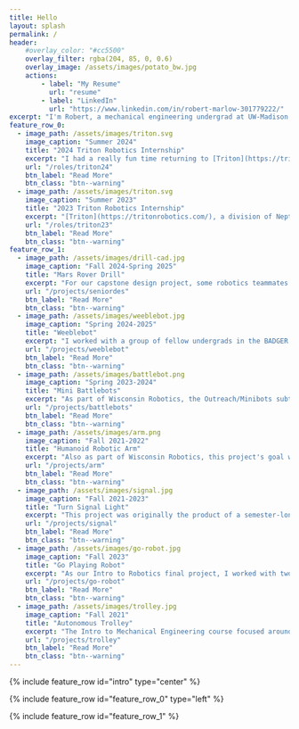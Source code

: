 ```yaml
---
title: Hello
layout: splash
permalink: /
header:
    #overlay_color: "#cc5500"
    overlay_filter: rgba(204, 85, 0, 0.6)
    overlay_image: /assets/images/potato_bw.jpg
    actions:
        - label: "My Resume"
          url: "resume"
        - label: "LinkedIn"
          url: "https://www.linkedin.com/in/robert-marlow-301779222/"
excerpt: "I'm Robert, a mechanical engineering undergrad at UW-Madison. I'm interested in all sorts of robotics, wearable devices, controls, and origami. These are some of my past experiences and projects."
feature_row_0:
  - image_path: /assets/images/triton.svg
    image_caption: "Summer 2024"
    title: "2024 Triton Robotics Internship"
    excerpt: "I had a really fun time returning to [Triton](https://tritonrobotics.com/) in the summer of 2024 as an intern. I rejoined the endoscopy team to do a bunch of device durability testing, improve and expand testing capabilities, support manufacturing and documentation efforts, and also wrote a tool for analyzing roslogs of robot telemetry."
    url: "/roles/triton24"
    btn_label: "Read More"
    btn_class: "btn--warning"
  - image_path: /assets/images/triton.svg
    image_caption: "Summer 2023"
    title: "2023 Triton Robotics Internship"
    excerpt: "[Triton](https://tritonrobotics.com/), a division of Neptune Medical, is working to make a robotically-controlled endoscope using Neptune's really cool [rigidizing technology](https://gipathfinder.com/technology/). I was lucky enough to work there over the summer of 2023, where I helped design and implement tests and equipment for use with flexible composite medical catheters."
    url: "/roles/triton23"
    btn_label: "Read More"
    btn_class: "btn--warning"
feature_row_1:
  - image_path: /assets/images/drill-cad.jpg
    image_caption: "Fall 2024-Spring 2025"
    title: "Mars Rover Drill"
    excerpt: "For our capstone design project, some robotics teammates and I have been designing the soil extraction and testing capabilities for a competitive mock-Mars rover."
    url: "/projects/seniordes"
    btn_label: "Read More"
    btn_class: "btn--warning"
  - image_path: /assets/images/weeblebot.jpg
    image_caption: "Spring 2024-2025"
    title: "Weeblebot"
    excerpt: "I worked with a group of fellow undergrads in the BADGER Lab on the ongoing weeblebot project, a two-wheeled robot that balances passively from its unique drivetrain geometry."
    url: "/projects/weeblebot"
    btn_label: "Read More"
    btn_class: "btn--warning"
  - image_path: /assets/images/battlebot.png
    image_caption: "Spring 2023-2024"
    title: "Mini Battlebots"
    excerpt: "As part of Wisconsin Robotics, the Outreach/Minibots subteam is working to make a set of child-safe nonlethal battlebots that engage in “sparring” by whacking each other with plastic squeaky hammers."
    url: "/projects/battlebots"
    btn_label: "Read More"
    btn_class: "btn--warning"
  - image_path: /assets/images/arm.png
    image_caption: "Fall 2021-2022"
    title: "Humanoid Robotic Arm"
    excerpt: "Also as part of Wisconsin Robotics, this project's goal was mostly to move around, interact with people or objects, and look cool."
    url: "/projects/arm"
    btn_label: "Read More"
    btn_class: "btn--warning"
  - image_path: /assets/images/signal.jpg
    image_caption: "Fall 2021-2023"
    title: "Turn Signal Light"
    excerpt: "This project was originally the product of a semester-long design prompt to make something interesting using a microcontroller. It consists of some LEDs stuck to my hand that I can light up in different patterns to signal turns when bicycling at night."
    url: "/projects/signal"
    btn_label: "Read More"
    btn_class: "btn--warning"
  - image_path: /assets/images/go-robot.jpg
    image_caption: "Fall 2023"
    title: "Go Playing Robot"
    excerpt: "As our Intro to Robotics final project, I worked with two classmates to build attachments and write control code allowing an off-the-shelf robotic arm to play the board game Go."
    url: "/projects/go-robot"
    btn_label: "Read More"
    btn_class: "btn--warning"
  - image_path: /assets/images/trolley.jpg
    image_caption: "Fall 2021"
    title: "Autonomous Trolley"
    excerpt: "The Intro to Mechanical Engineering course focused around building an obstacle-avoiding trolley using an Arduino and custom gearbox, and custom lightweight chassis."
    url: "/projects/trolley"
    btn_label: "Read More"
    btn_class: "btn--warning"
---
```


{% include feature_row id="intro" type="center" %}

{% include feature_row id="feature_row_0" type="left" %}

{% include feature_row id="feature_row_1" %}
